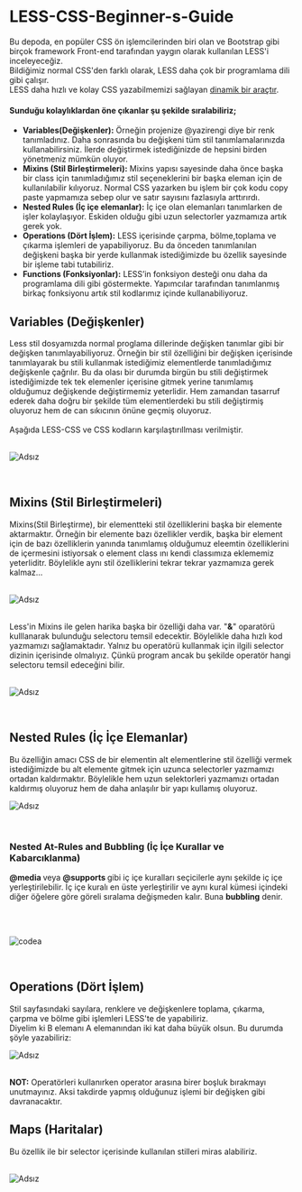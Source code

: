 # LESS-CSS-Beginner-s-Guide
<p>Bu depoda, en popüler CSS ön işlemcilerinden biri olan ve Bootstrap gibi birçok framework Front-end tarafından yaygın olarak kullanılan LESS'i inceleyeceğiz.
<br>Bildiğimiz normal CSS'den farklı olarak, LESS daha çok bir programlama dili gibi çalışır. <br>LESS daha hızlı ve kolay CSS yazabilmemizi sağlayan <ins>dinamik bir araçtır</ins>.</p>
<h4>Sunduğu kolaylıklardan öne çıkanlar şu şekilde sıralabiliriz;</h4>
<ul>
  <li><strong>Variables(Değişkenler):</strong> Örneğin projenize @yazirengi diye bir renk tanımladınız. Daha sonrasında bu değişkeni tüm stil tanımlamalarınızda kullanabilirsiniz. İlerde değiştirmek istediğinizde de hepsini birden yönetmeniz mümkün oluyor.</li>
  <li><strong> Mixins (Stil Birleştirmeleri):</strong> Mixins yapısı sayesinde daha önce başka bir class için tanımladığımız stil seçeneklerini bir başka eleman için de kullanılabilir kılıyoruz. Normal CSS yazarken bu işlem bir çok kodu copy paste yapmamıza sebep olur ve satır sayısını fazlasıyla arttırırdı.</li>
 <li><strong>  Nested Rules (İç içe elemanlar):</strong> İç içe olan elemanları tanımlarken de işler kolaylaşıyor. Eskiden olduğu gibi uzun selectorler yazmamıza artık gerek yok.</li>
  <li><strong>  Operations (Dört İşlem):</strong> LESS içerisinde çarpma, bölme,toplama ve çıkarma işlemleri de yapabiliyoruz. Bu da önceden tanımlanılan değişkeni başka bir yerde kullanmak istediğimizde bu özellik sayesinde bir işleme tabi tutabiliriz.</li>
  <li><strong>  Functions (Fonksiyonlar):</strong> LESS’in fonksiyon desteği onu daha da programlama dili gibi göstermekte. Yapımcılar tarafından tanımlanmış birkaç fonksiyonu artık stil kodlarımız içinde kullanabiliyoruz.</li>
</ul>
<h2> Variables (Değişkenler)</h2>
Less stil dosyamızda normal proglama dillerinde değişken tanımlar gibi bir değişken tanımlayabiliyoruz. Örneğin bir stil özelliğini bir değişken içerisinde tanımlayarak bu stili kullanmak istediğimiz elementlerde tanımladığımız değişkenle çağrılır. Bu da olası bir durumda birgün bu stili değiştirmek istediğimizde tek tek elemenler içerisine gitmek yerine tanımlamış olduğumuz değişkende değiştirmemiz yeterlidir. Hem zamandan tasarruf ederek daha doğru bir şekilde tüm elementlerdeki bu stili değiştirmiş oluyoruz hem de can sıkıcının önüne geçmiş oluyoruz.<br><br>Aşağıda LESS-CSS ve CSS kodların karşılaştırıllması verilmiştir.<br><br>

![Adsız](https://user-images.githubusercontent.com/48285856/171798771-15629c2d-881d-4842-8bb0-cd7f29acc9e0.png)

<br>
<h2>  Mixins (Stil Birleştirmeleri)</h2>
Mixins(Stil Birleştirme), bir elementteki stil özelliklerini başka bir elemente aktarmaktır. Örneğin bir elemente bazı özellikler verdik, başka bir element için de bazı özelliklerin yanında tanımlamış olduğumuz eleemtin özelliklerini de içermesini istiyorsak o element class ını kendi classımıza eklememiz yeterliditr. Böylelikle aynı stil özelliklerini tekrar tekrar yazmamıza gerek kalmaz...<br><br>  

![Adsız](https://user-images.githubusercontent.com/48285856/171990958-46ea0b9d-62ca-479c-a9ca-f8ed0e0256a0.png)

<br>
Less'in  Mixins ile gelen harika başka bir özelliği daha var. "<strong>&</strong>" oparatörü kulllanarak bulunduğu selectoru temsil edecektir. Böylelikle daha hızlı kod yazmamızı sağlamaktadır. Yalnız bu operatörü kullanmak için ilgili selector dizinin içerisinde olmalıyız. Çünkü program ancak bu şekilde operatör hangi selectoru temsil edeceğini bilir.<br><br>

![Adsız](https://user-images.githubusercontent.com/48285856/173003577-c9a84bc7-082c-4f2f-8773-788b9070c044.png)

<br>
<h2>  Nested Rules (İç İçe Elemanlar)</h2>
Bu özelliğin amacı CSS de bir elementin alt elementlerine stil özelliği vermek istediğimizde bu alt elemente gitmek için uzunca selectorler yazmamızı ortadan kaldırmaktır. Böylelikle hem uzun selektorleri yazmamızı ortadan kaldırmış oluyoruz hem de daha anlaşılır bir yapı kullamış oluyoruz. 
<br>  

![Adsız](https://user-images.githubusercontent.com/48285856/172069820-7fb0b4e4-a646-49d0-9db3-a8c3179cd22f.png)

<br>
<h3>Nested At-Rules and Bubbling (İç İçe Kurallar ve Kabarcıklanma)</h3>
<p><strong> @media </strong> veya <strong> @supports </strong> gibi iç içe kuralları seçicilerle aynı şekilde iç içe yerleştirilebilir. İç içe kuralı en üste yerleştirilir ve aynı kural kümesi içindeki diğer öğelere göre göreli sıralama değişmeden kalır. Buna <strong>bubbling</strong> denir.</p><br><br>

![codea](https://user-images.githubusercontent.com/48285856/174594988-bc13f774-37ad-43a7-b951-f03da02b75ad.png)

<br>
<h2>  Operations (Dört İşlem)</h2>
 
Stil sayfasındaki sayılara, renklere ve değişkenlere toplama, çıkarma, çarpma ve bölme gibi işlemleri LESS'te de yapabiliriz. <br>
Diyelim ki B elemanı A elemanından iki kat daha büyük olsun. Bu durumda şöyle yazabiliriz:
<br>  

![Adsız](https://user-images.githubusercontent.com/48285856/172378413-3e4c3367-599f-4d5d-972a-5f9b7fffd50e.png)

<br>
<strong>NOT:</strong> Operatörleri kullanırken operator arasına birer boşluk bırakmayı unutmayınız. Aksi takdirde yapmış olduğunuz işlemi bir değişken gibi davranacaktır.
<br>
<h2>  Maps (Haritalar)</h2>
 Bu özellik ile bir selector içerisinde kullanılan stilleri miras alabiliriz.
<br><br>  

![Adsız](https://user-images.githubusercontent.com/48285856/173512317-ecd856dd-780b-44d8-8bfa-b1a49d349d98.png)

<br>

